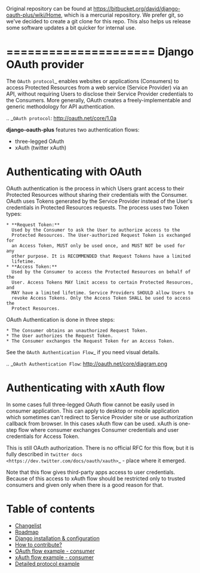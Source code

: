 Original repository can be found at https://bitbucket.org/david/django-oauth-plus/wiki/Home, which is a mercurial repository.
We prefer git, so we've decided to create a git clone for this repo. This also helps us release some software updates a bit quicker for internal use.

=====================
Django OAuth provider
=====================

The `OAuth protocol`_ enables websites or applications (Consumers) to access 
Protected Resources from a web service (Service Provider) via an API, without 
requiring Users to disclose their Service Provider credentials to the 
Consumers. More generally, OAuth creates a freely-implementable and generic 
methodology for API authentication.

.. _`OAuth protocol`: http://oauth.net/core/1.0a

**django-oauth-plus** features two authentication flows:

* three-legged OAuth
* xAuth (twitter xAuth)

Authenticating with OAuth
=========================

OAuth authentication is the process in which Users grant access to their 
Protected Resources without sharing their credentials with the Consumer. 
OAuth uses Tokens generated by the Service Provider instead of the User's 
credentials in Protected Resources requests. The process uses two Token types:

    * **Request Token:**
      Used by the Consumer to ask the User to authorize access to the 
      Protected Resources. The User-authorized Request Token is exchanged for 
      an Access Token, MUST only be used once, and MUST NOT be used for any 
      other purpose. It is RECOMMENDED that Request Tokens have a limited 
      lifetime.
    * **Access Token:**
      Used by the Consumer to access the Protected Resources on behalf of the 
      User. Access Tokens MAY limit access to certain Protected Resources, and 
      MAY have a limited lifetime. Service Providers SHOULD allow Users to 
      revoke Access Tokens. Only the Access Token SHALL be used to access the 
      Protect Resources.

OAuth Authentication is done in three steps:

    * The Consumer obtains an unauthorized Request Token.
    * The User authorizes the Request Token.
    * The Consumer exchanges the Request Token for an Access Token.

See the `OAuth Authentication Flow`_ if you need visual details.

.. _`OAuth Authentication Flow`: http://oauth.net/core/diagram.png



Authenticating with xAuth flow
==============================

In some cases full three-legged OAuth flow cannot be easily used in consumer application. This can apply to desktop or mobile application which sometimes can't redirect to Service Provider site or use authorization callback from browser. In this cases xAuth flow can be used. xAuth is one-step flow where consumer exchanges Consumer credentials and user credentials for Access Token.

This is still OAuth authorization. There is no official RFC for this flow, but it is fully described in `twitter docs <https://dev.twitter.com/docs/oauth/xauth>`_ - place where it emerged.

Note that this flow gives third-party apps access to user credentials. Because of this access to xAuth flow should be restricted only to trusted consumers and given only when there is a good reason for that.


Table of contents
=================
- [Changelist](https://bitbucket.org/david/django-oauth-plus/wiki/changelist)
- [Roadmap](https://bitbucket.org/david/django-oauth-plus/wiki/roadmap)
- [Django installation & configuration](https://bitbucket.org/david/django-oauth-plus/wiki/installation)
- [How to contribute?](https://bitbucket.org/david/django-oauth-plus/wiki/development)
- [OAuth flow example - consumer](https://bitbucket.org/david/django-oauth-plus/wiki/consumer_example)
- [xAuth flow example - consumer](https://bitbucket.org/david/django-oauth-plus/wiki/consumer_xauth_example)
- [Detailed protocol example](https://bitbucket.org/david/django-oauth-plus/wiki/protocol_example)
